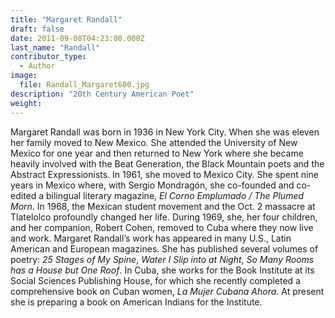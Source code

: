 ```yaml
---
title: "Margaret Randall"
draft: false
date: 2011-09-08T04:23:00.000Z
last_name: "Randall"
contributor_type:
  - Author
image:
  file: Randall_Margaret600.jpg
description: "20th Century American Poet"
weight:
---
```


Margaret Randall was born in 1936 in New York City. When she was eleven her family moved to New Mexico. She attended the University of New Mexico for one year and then returned to New York where she became heavily involved with the Beat Generation, the Black Mountain poets and the Abstract Expressionists. In 1961, she moved to Mexico City. She spent nine years in Mexico where, with Sergio Mondragón, she co-founded and co-edited a bilingual literary magazine, _El Corno Emplumado / The Plumed Morn_. In 1968, the Mexican student movement and the Oct. 2 massacre at Tlatelolco profoundly changed her life. During 1969, she, her four children, and her companion, Robert Cohen, removed to Cuba where they now live and work. Margaret Randall’s work has appeared in many U.S., Latin American and European magazines. She has published several volumes of poetry: _25 Stages of My Spine_, _Water I Slip into at Night_, _So Many Rooms has a House but One Roof_. In Cuba, she works for the Book Institute at its Social Sciences Publishing House, for which she recently completed a comprehensive book on Cuban women, _La Mujer Cubana Ahora_. At present she is preparing a book on American Indians for the Institute.

